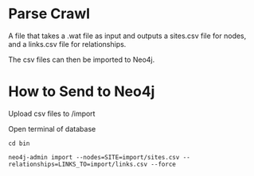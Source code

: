 # Parse Crawl
A file that takes a .wat file as input and outputs a sites.csv file for nodes, and a links.csv file for relationships.

The csv files can then be imported to Neo4j.

# How to Send to Neo4j
Upload csv files to /import

Open terminal of database

`cd bin`

`neo4j-admin import --nodes=SITE=import/sites.csv --relationships=LINKS_TO=import/links.csv --force`